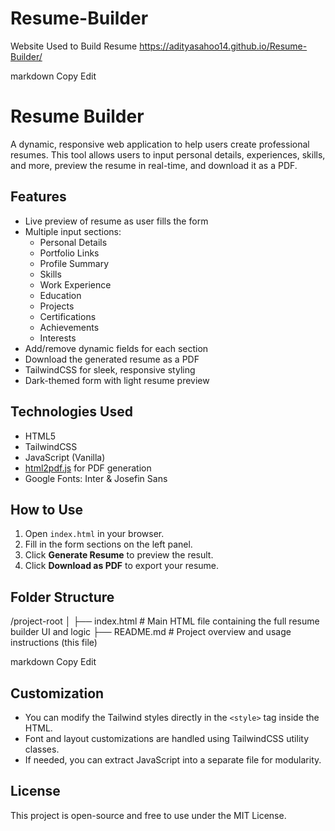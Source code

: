 # Resume-Builder
Website Used to Build Resume
https://adityasahoo14.github.io/Resume-Builder/


markdown
Copy
Edit
# Resume Builder

A dynamic, responsive web application to help users create professional resumes. This tool allows users to input personal details, experiences, skills, and more, preview the resume in real-time, and download it as a PDF.

## Features

- Live preview of resume as user fills the form
- Multiple input sections:
  - Personal Details
  - Portfolio Links
  - Profile Summary
  - Skills
  - Work Experience
  - Education
  - Projects
  - Certifications
  - Achievements
  - Interests
- Add/remove dynamic fields for each section
- Download the generated resume as a PDF
- TailwindCSS for sleek, responsive styling
- Dark-themed form with light resume preview

## Technologies Used

- HTML5
- TailwindCSS
- JavaScript (Vanilla)
- [html2pdf.js](https://www.npmjs.com/package/html2pdf.js) for PDF generation
- Google Fonts: Inter & Josefin Sans

## How to Use

1. Open `index.html` in your browser.
2. Fill in the form sections on the left panel.
3. Click **Generate Resume** to preview the result.
4. Click **Download as PDF** to export your resume.

## Folder Structure

/project-root
│
├── index.html # Main HTML file containing the full resume builder UI and logic
├── README.md # Project overview and usage instructions (this file)

markdown
Copy
Edit

## Customization

- You can modify the Tailwind styles directly in the `<style>` tag inside the HTML.
- Font and layout customizations are handled using TailwindCSS utility classes.
- If needed, you can extract JavaScript into a separate file for modularity.

## License

This project is open-source and free to use under the MIT License.

